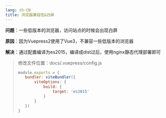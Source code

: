 ```yaml
---
lang: zh-CN
title: 浏览器兼容性&白屏
---
```


**问题**：一些低版本的浏览器，访问站点的时候会出现白屏

**原因**：因为Vuepress2使用了Vue3，不兼容一些低版本的浏览器

**解决**：通过配置编译为es2015，编译成dist过后，使用nginx静态代理部署即可

> 修改文件位置：docs/.vuepress/config.js
>
> ```js
> module.exports = {
>    bundler: viteBundler({
>        viteOptions: {
>            build: {
>                target: 'es2015'
>            }
>        }
>    })
> }
> ```
